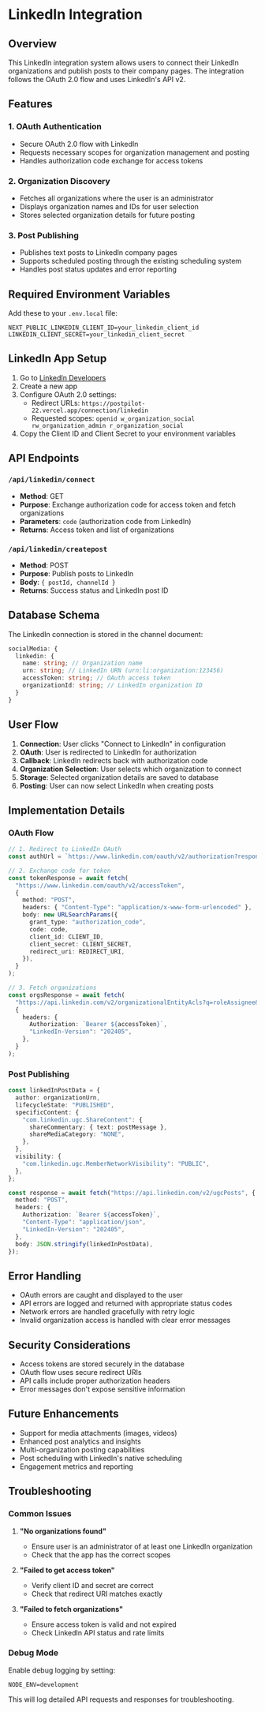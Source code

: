 # LinkedIn Integration

## Overview

This LinkedIn integration system allows users to connect their LinkedIn organizations and publish posts to their company pages. The integration follows the OAuth 2.0 flow and uses LinkedIn's API v2.

## Features

### 1. OAuth Authentication

- Secure OAuth 2.0 flow with LinkedIn
- Requests necessary scopes for organization management and posting
- Handles authorization code exchange for access tokens

### 2. Organization Discovery

- Fetches all organizations where the user is an administrator
- Displays organization names and IDs for user selection
- Stores selected organization details for future posting

### 3. Post Publishing

- Publishes text posts to LinkedIn company pages
- Supports scheduled posting through the existing scheduling system
- Handles post status updates and error reporting

## Required Environment Variables

Add these to your `.env.local` file:

```env
NEXT_PUBLIC_LINKEDIN_CLIENT_ID=your_linkedin_client_id
LINKEDIN_CLIENT_SECRET=your_linkedin_client_secret
```

## LinkedIn App Setup

1. Go to [LinkedIn Developers](https://www.linkedin.com/developers/)
2. Create a new app
3. Configure OAuth 2.0 settings:
   - Redirect URLs: `https://postpilot-22.vercel.app/connection/linkedin`
   - Requested scopes: `openid w_organization_social rw_organization_admin r_organization_social`
4. Copy the Client ID and Client Secret to your environment variables

## API Endpoints

### `/api/linkedin/connect`

- **Method**: GET
- **Purpose**: Exchange authorization code for access token and fetch organizations
- **Parameters**: `code` (authorization code from LinkedIn)
- **Returns**: Access token and list of organizations

### `/api/linkedin/createpost`

- **Method**: POST
- **Purpose**: Publish posts to LinkedIn
- **Body**: `{ postId, channelId }`
- **Returns**: Success status and LinkedIn post ID

## Database Schema

The LinkedIn connection is stored in the channel document:

```typescript
socialMedia: {
  linkedin: {
    name: string; // Organization name
    urn: string; // LinkedIn URN (urn:li:organization:123456)
    accessToken: string; // OAuth access token
    organizationId: string; // LinkedIn organization ID
  }
}
```

## User Flow

1. **Connection**: User clicks "Connect to LinkedIn" in configuration
2. **OAuth**: User is redirected to LinkedIn for authorization
3. **Callback**: LinkedIn redirects back with authorization code
4. **Organization Selection**: User selects which organization to connect
5. **Storage**: Selected organization details are saved to database
6. **Posting**: User can now select LinkedIn when creating posts

## Implementation Details

### OAuth Flow

```typescript
// 1. Redirect to LinkedIn OAuth
const authUrl = `https://www.linkedin.com/oauth/v2/authorization?response_type=code&client_id=${CLIENT_ID}&redirect_uri=${REDIRECT_URI}&scope=${SCOPE}`;

// 2. Exchange code for token
const tokenResponse = await fetch(
  "https://www.linkedin.com/oauth/v2/accessToken",
  {
    method: "POST",
    headers: { "Content-Type": "application/x-www-form-urlencoded" },
    body: new URLSearchParams({
      grant_type: "authorization_code",
      code: code,
      client_id: CLIENT_ID,
      client_secret: CLIENT_SECRET,
      redirect_uri: REDIRECT_URI,
    }),
  }
);

// 3. Fetch organizations
const orgsResponse = await fetch(
  "https://api.linkedin.com/v2/organizationalEntityAcls?q=roleAssignee&role=ADMINISTRATOR&state=APPROVED",
  {
    headers: {
      Authorization: `Bearer ${accessToken}`,
      "LinkedIn-Version": "202405",
    },
  }
);
```

### Post Publishing

```typescript
const linkedInPostData = {
  author: organizationUrn,
  lifecycleState: "PUBLISHED",
  specificContent: {
    "com.linkedin.ugc.ShareContent": {
      shareCommentary: { text: postMessage },
      shareMediaCategory: "NONE",
    },
  },
  visibility: {
    "com.linkedin.ugc.MemberNetworkVisibility": "PUBLIC",
  },
};

const response = await fetch("https://api.linkedin.com/v2/ugcPosts", {
  method: "POST",
  headers: {
    Authorization: `Bearer ${accessToken}`,
    "Content-Type": "application/json",
    "LinkedIn-Version": "202405",
  },
  body: JSON.stringify(linkedInPostData),
});
```

## Error Handling

- OAuth errors are caught and displayed to the user
- API errors are logged and returned with appropriate status codes
- Network errors are handled gracefully with retry logic
- Invalid organization access is handled with clear error messages

## Security Considerations

- Access tokens are stored securely in the database
- OAuth flow uses secure redirect URIs
- API calls include proper authorization headers
- Error messages don't expose sensitive information

## Future Enhancements

- Support for media attachments (images, videos)
- Enhanced post analytics and insights
- Multi-organization posting capabilities
- Post scheduling with LinkedIn's native scheduling
- Engagement metrics and reporting

## Troubleshooting

### Common Issues

1. **"No organizations found"**

   - Ensure user is an administrator of at least one LinkedIn organization
   - Check that the app has the correct scopes

2. **"Failed to get access token"**

   - Verify client ID and secret are correct
   - Check that redirect URI matches exactly

3. **"Failed to fetch organizations"**
   - Ensure access token is valid and not expired
   - Check LinkedIn API status and rate limits

### Debug Mode

Enable debug logging by setting:

```env
NODE_ENV=development
```

This will log detailed API requests and responses for troubleshooting.
